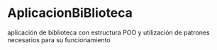 # AplicacionBiBlioteca
aplicación de biblioteca con estructura POO y utilización de patrones necesarios para su funcionamiento 

